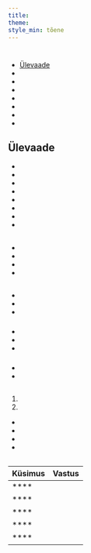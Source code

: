 ```yaml
---
title:
theme:
style_min: tõene
---
```

# 

## 

* [Ülevaade]()
* []()
* []()
* []()
* []()
* []()
* []()
* []()

<a id="overview"></a>

## Ülevaade





* 
* 
* 
* 
* 
* 
* 
* 

<a id="newcourses"></a>

## 





* 
* 
* 
* 

<a id="circletime"></a>

## 





### 

* 
* 
* 

### 

* 
* 
* 

### 

* 
* 

<a id="scaffolding"></a>

## 





1. 
2. 









* 
* 
* 
* 

<a id="unplugged"></a>

## 

<a id="endofcourse"></a>

## 

<a id="conclusion"></a>

## 

<a id="faq"></a>

## 

| Küsimus | Vastus |
| ------- | ------ |
| ****    |        |
| ****    |        |
| ****    |        |
| ****    |        |
| ****    |        |